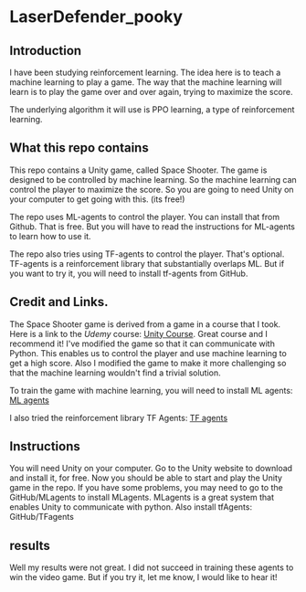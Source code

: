 # LaserDefender_pooky

## Introduction
I have been studying reinforcement learning. 
The idea here is to teach a machine learning to play a game.
The way that the machine learning will learn is to play the game over and over again, trying to maximize the score.

The underlying algorithm it will use is PPO learning, a type of reinforcement learning.

## What this repo contains
This repo contains a Unity game, called Space Shooter. The game is designed to be controlled by machine learning. So the machine learning can control the player to maximize the score.
So you are going to need Unity on your computer to get going with this. (its free!)

The repo uses ML-agents to control the player. You can install that from Github.
That is free. But you will have to read the instructions for ML-agents to learn how to use it.

The repo also tries using TF-agents to control the player. 
That's optional. TF-agents is a reinforcement library that substantially overlaps ML.
But if you want to try it, you will need to install tf-agents from GitHub.

## Credit and Links.
The Space Shooter game is derived from a game in a course that I took. Here is a link to the _Udemy_ course: [Unity Course](https://www.udemy.com/unitycourse/). Great course and I recommend it!
I've modified the game so that it can communicate with Python. This enables us to control the player and use machine learning to get a high score. Also I modified the game to make it more challenging so that the machine learning wouldn't find a trivial solution.

To train the game with machine learning, you will need to install ML agents: 
[ML agents](https://github.com/Unity-Technologies/ml-agents)

I also tried the reinforcement library TF Agents:
[TF agents](https://github.com/tensorflow/agents)

## Instructions
You will need Unity on your computer. Go to the Unity website to download and install it, for free.
Now you should be able to start and play the Unity game in the repo. If you have some problems, you may need to go to the GitHub/MLagents to install MLagents.
MLagents is a great system that enables Unity to communicate with python.
Also install tfAgents: GitHub/TFagents

## results
Well my results were not great. I did not succeed in training these agents to win the video game. But if you try it, let me know, I would like to hear it!
